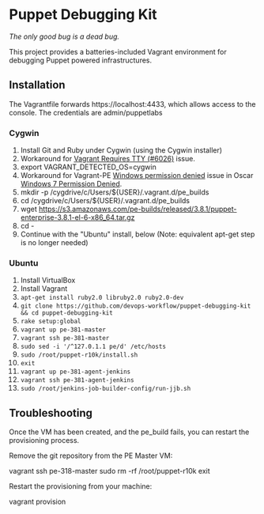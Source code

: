 # Puppet Debugging Kit
_The only good bug is a dead bug._

This project provides a batteries-included Vagrant environment for debugging Puppet powered infrastructures.

## Installation ##

The Vagrantfile forwards https://localhost:4433, which allows access to the console.  The credentials are admin/puppetlabs 

### Cygwin ###
 1. Install Git and Ruby under Cygwin (using the Cygwin installer)
 2. Workaround for [Vagrant Requires TTY (#6026)](https://github.com/mitchellh/vagrant/issues/6026) issue.
   1. export VAGRANT_DETECTED_OS=cygwin
 3. Workaround for Vagrant-PE [Windows permission denied](https://github.com/liger1978/vagrant-pe/issues/4) issue in Oscar [Windows 7 Permission Denied](https://github.com/oscar-stack/vagrant-pe_build/issues/60).
   1. mkdir -p /cygdrive/c/Users/${USER}/.vagrant.d/pe_builds
   2. cd /cygdrive/c/Users/${USER}/.vagrant.d/pe_builds
   3. wget https://s3.amazonaws.com/pe-builds/released/3.8.1/puppet-enterprise-3.8.1-el-6-x86_64.tar.gz
   4. cd -
 4. Continue with the "Ubuntu" install, below (Note: equivalent apt-get step is no longer needed)

### Ubuntu ###
 1. Install VirtualBox
 1. Install Vagrant
 1. `apt-get install ruby2.0 libruby2.0 ruby2.0-dev`
 1. `git clone https://github.com/devops-workflow/puppet-debugging-kit && cd puppet-debugging-kit`
 1. `rake setup:global`
 1. `vagrant up pe-381-master`
 1. `vagrant ssh pe-381-master`
 1. `sudo sed -i '/^127.0.1.1 pe/d' /etc/hosts`
 1. `sudo /root/puppet-r10k/install.sh`
 1. `exit`
 1. `vagrant up pe-381-agent-jenkins`
 1. `vagrant ssh pe-381-agent-jenkins`
 1. `sudo /root/jenkins-job-builder-config/run-jjb.sh`


## Troubleshooting ##

Once the VM has been created, and the pe_build fails, you can restart the provisioning process.

Remove the git repository from the PE Master VM:

  vagrant ssh pe-318-master
  sudo rm -rf /root/puppet-r10k
  exit

Restart the provisioning from your machine:

  vagrant provision

